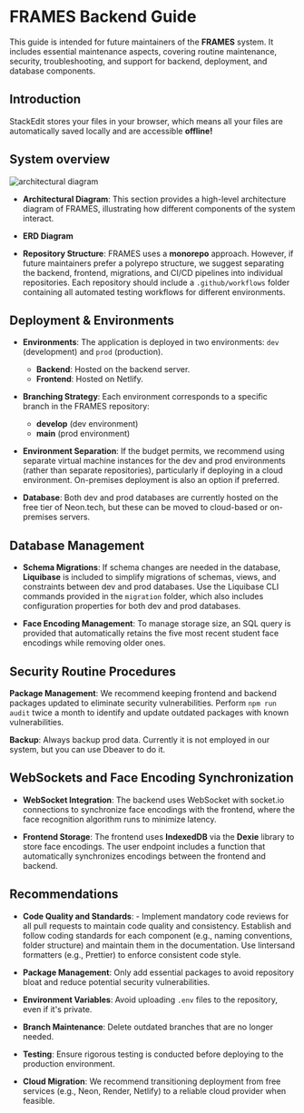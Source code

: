 # FRAMES Backend Guide

This guide is intended for future maintainers of the **FRAMES** system. It includes essential maintenance aspects, covering routine maintenance, security, troubleshooting, and support for backend, deployment, and database components.


## Introduction

StackEdit stores your files in your browser, which means all your files are automatically saved locally and are accessible **offline!**

## System overview
![architectural diagram](https://ibb.co/P607Rr5)
-   **Architectural Diagram**: This section provides a high-level architecture diagram of FRAMES, illustrating how different components of the system interact.
- **ERD Diagram**    

  
-   **Repository Structure**: FRAMES uses a **monorepo** approach. However, if future maintainers prefer a polyrepo structure, we suggest separating the backend, frontend, migrations, and CI/CD pipelines into individual repositories. Each repository should include a `.github/workflows` folder containing all automated testing workflows for different environments.

## Deployment & Environments

-   **Environments**: The application is deployed in two environments: `dev` (development) and `prod` (production).
    
    -   **Backend**: Hosted on the backend server.
    -   **Frontend**: Hosted on Netlify.
-   **Branching Strategy**: Each environment corresponds to a specific branch in the FRAMES repository:
    
    -   **develop** (dev environment)
    -   **main** (prod environment)
-   **Environment Separation**: If the budget permits, we recommend using separate virtual machine instances for the dev and prod environments (rather than separate repositories), particularly if deploying in a cloud environment. On-premises deployment is also an option if preferred.
    
-   **Database**: Both dev and prod databases are currently hosted on the free tier of Neon.tech, but these can be moved to cloud-based or on-premises servers.

## Database Management


-   **Schema Migrations**: If schema changes are needed in the database, **Liquibase** is included to simplify migrations of schemas, views, and constraints between dev and prod databases. Use the Liquibase CLI commands provided in the `migration` folder, which also includes configuration properties for both dev and prod databases.
    
-   **Face Encoding Management**: To manage storage size, an SQL query is provided that automatically retains the five most recent student face encodings while removing older ones.

## Security Routine Procedures

**Package Management**: We recommend keeping frontend and backend packages updated to eliminate security vulnerabilities. Perform `npm run audit` twice a month to identify and update outdated packages with known vulnerabilities.

**Backup**: Always backup prod data. Currently it is not employed in our system, but you can use Dbeaver to do it. 

## **WebSockets and Face Encoding Synchronization**

-   **WebSocket Integration**: The backend uses WebSocket with socket.io connections to synchronize face encodings with the frontend, where the face recognition algorithm runs to minimize latency.
    
-   **Frontend Storage**: The frontend uses **IndexedDB** via the **Dexie** library to store face encodings. The user endpoint includes a function that automatically synchronizes encodings between the frontend and backend.


## Recommendations
- **Code Quality and Standards**: -   Implement mandatory code reviews for all pull requests to maintain code quality and consistency. Establish and follow coding standards for each component (e.g., naming conventions, folder structure) and maintain them in the documentation. Use lintersand formatters (e.g., Prettier) to enforce consistent code style.

-   **Package Management**: Only add essential packages to avoid repository bloat and reduce potential security vulnerabilities.
-   **Environment Variables**: Avoid uploading `.env` files to the repository, even if it's private.
-   **Branch Maintenance**: Delete outdated branches that are no longer needed.
-   **Testing**: Ensure rigorous testing is conducted before deploying to the production environment.
-   **Cloud Migration**: We recommend transitioning deployment from free services (e.g., Neon, Render, Netlify) to a reliable cloud provider when feasible.
